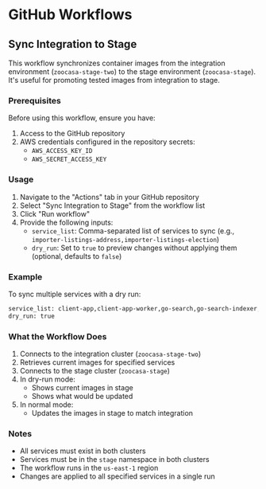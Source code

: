 # GitHub Workflows

## Sync Integration to Stage

This workflow synchronizes container images from the integration environment (`zoocasa-stage-two`) to the stage environment (`zoocasa-stage`). It's useful for promoting tested images from integration to stage.

### Prerequisites

Before using this workflow, ensure you have:

1. Access to the GitHub repository
2. AWS credentials configured in the repository secrets:
   - `AWS_ACCESS_KEY_ID`
   - `AWS_SECRET_ACCESS_KEY`

### Usage

1. Navigate to the "Actions" tab in your GitHub repository
2. Select "Sync Integration to Stage" from the workflow list
3. Click "Run workflow"
4. Provide the following inputs:
   - `service_list`: Comma-separated list of services to sync (e.g., `importer-listings-address,importer-listings-election`)
   - `dry_run`: Set to `true` to preview changes without applying them (optional, defaults to `false`)

### Example

To sync multiple services with a dry run:

```sh
service_list: client-app,client-app-worker,go-search,go-search-indexer,go-search-insights,go-search-sitemaps,importer-listings-address,importer-listings-controller,importer-listings-election,importer-listings-image-observaility,importer-listings-populator,zoocasa-next,zoocasa-next-images
dry_run: true
```

### What the Workflow Does

1. Connects to the integration cluster (`zoocasa-stage-two`)
2. Retrieves current images for specified services
3. Connects to the stage cluster (`zoocasa-stage`)
4. In dry-run mode:
   - Shows current images in stage
   - Shows what would be updated
5. In normal mode:
   - Updates the images in stage to match integration

### Notes

- All services must exist in both clusters
- Services must be in the `stage` namespace in both clusters
- The workflow runs in the `us-east-1` region
- Changes are applied to all specified services in a single run

